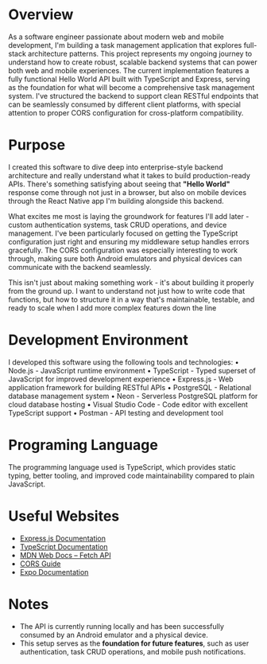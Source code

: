 
# **Overview**
As a software engineer passionate about modern web and mobile development, I'm building a task management application that explores full-stack architecture patterns. This project represents my ongoing journey to understand how to create robust, scalable backend systems that can power both web and mobile experiences.
The current implementation features a fully functional Hello World API built with TypeScript and Express, serving as the foundation for what will become a comprehensive task management system. I've structured the backend to support clean RESTful endpoints that can be seamlessly consumed by different client platforms, with special attention to proper CORS configuration for cross-platform compatibility.

# **Purpose**
I created this software to dive deep into enterprise-style backend architecture and really understand what it takes to build production-ready APIs. There's something satisfying about seeing that **"Hello World"** response come through not just in a browser, but also on mobile devices through the React Native app I'm building alongside this backend.

What excites me most is laying the groundwork for features I'll add later - custom authentication systems, task CRUD operations, and device management. I've been particularly focused on getting the TypeScript configuration just right and ensuring my middleware setup handles errors gracefully. The CORS configuration was especially interesting to work through, making sure both Android emulators and physical devices can communicate with the backend seamlessly.

This isn't just about making something work - it's about building it properly from the ground up. I want to understand not just how to write code that functions, but how to structure it in a way that's maintainable, testable, and ready to scale when I add more complex features down the line

# **Development Environment**
I developed this software using the following tools and technologies:
•	Node.js - JavaScript runtime environment
•	TypeScript - Typed superset of JavaScript for improved development experience
•	Express.js - Web application framework for building RESTful APIs
•	PostgreSQL - Relational database management system
•	Neon - Serverless PostgreSQL platform for cloud database hosting
•	Visual Studio Code - Code editor with excellent TypeScript support
•	Postman - API testing and development tool

# **Programing Language**
The programming language used is TypeScript, which provides static typing, better tooling, and improved code maintainability compared to plain JavaScript.

# **Useful Websites**
* [Express.js Documentation](https://expressjs.com/)
* [TypeScript Documentation](https://www.typescriptlang.org/docs/)
* [MDN Web Docs – Fetch API](https://developer.mozilla.org/en-US/docs/Web/API/Fetch_API)
* [CORS Guide](https://developer.mozilla.org/en-US/docs/Web/HTTP/CORS)
* [Expo Documentation](https://docs.expo.dev/)

# **Notes**
- The API is currently running locally and has been successfully consumed by an Android  emulator and a physical device.
- This setup serves as the **foundation for future features**, such as user authentication, task CRUD operations, and mobile push notifications.
